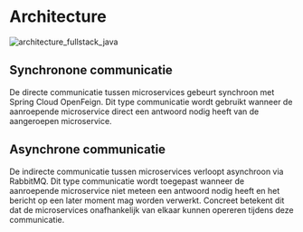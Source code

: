 # Architecture

![architecture_fullstack_java](https://github.com/user-attachments/assets/27206729-68eb-436f-bcaf-4975940f8bba)

## Synchronone communicatie
De directe communicatie tussen microservices gebeurt synchroon met Spring Cloud OpenFeign. Dit type communicatie wordt gebruikt wanneer de aanroepende microservice direct een antwoord nodig heeft van de aangeroepen microservice.

## Asynchrone communicatie
De indirecte communicatie tussen microservices verloopt asynchroon via RabbitMQ. Dit type communicatie wordt toegepast wanneer de aanroepende microservice niet meteen een antwoord nodig heeft en het bericht op een later moment mag worden verwerkt. Concreet betekent dit dat de microservices onafhankelijk van elkaar kunnen opereren tijdens deze communicatie.
